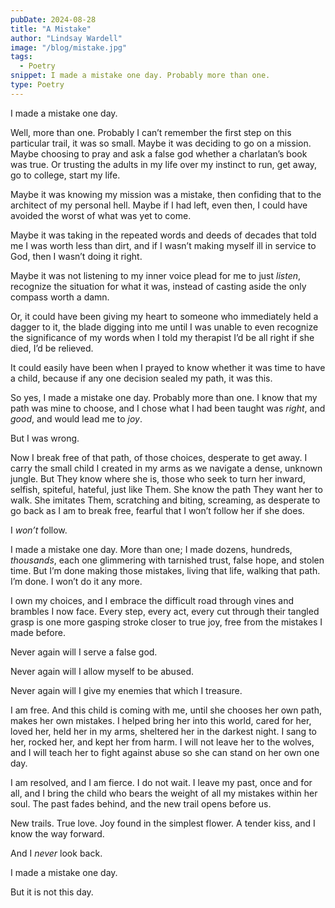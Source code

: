 ```yaml
---
pubDate: 2024-08-28
title: "A Mistake"
author: "Lindsay Wardell"
image: "/blog/mistake.jpg"
tags:
  - Poetry
snippet: I made a mistake one day. Probably more than one.
type: Poetry
---
```


I made a mistake one day.

Well, more than one. Probably I can’t remember the first step on this particular trail, it was so small. Maybe it was deciding to go on a mission. Maybe choosing to pray and ask a false god whether a charlatan’s book was true. Or trusting the adults in my life over my instinct to run, get away, go to college, start my life.

Maybe it was knowing my mission was a mistake, then confiding that to the architect of my personal hell. Maybe if I had left, even then, I could have avoided the worst of what was yet to come.

Maybe it was taking in the repeated words and deeds of decades that told me I was worth less than dirt, and if I wasn’t making myself ill in service to God, then I wasn’t doing it right.

Maybe it was not listening to my inner voice plead for me to just *listen*, recognize the situation for what it was, instead of casting aside the only compass worth a damn.

Or, it could have been giving my heart to someone who immediately held a dagger to it, the blade digging into me until I was unable to even recognize the significance of my words when I told my therapist I’d be all right if she died, I’d be relieved.

It could easily have been when I prayed to know whether it was time to have a child, because if any one decision sealed my path, it was this.

So yes, I made a mistake one day. Probably more than one. I know that my path was mine to choose, and I chose what I had been taught was *right*, and *good*, and would lead me to *joy*.

But I was wrong.

Now I break free of that path, of those choices, desperate to get away. I carry the small child I created in my arms as we navigate a dense, unknown jungle. But They know where she is, those who seek to turn her inward, selfish, spiteful, hateful, just like Them. She know the path They want her to walk. She imitates Them, scratching and biting, screaming, as desperate to go back as I am to break free, fearful that I won’t follow her if she does.

I *won’t* follow.

I made a mistake one day. More than one; I made dozens, hundreds, *thousands*, each one glimmering with tarnished trust, false hope, and stolen time. But I’m done making those mistakes, living that life, walking that path. I’m done. I won’t do it any more.

I own my choices, and I embrace the difficult road through vines and brambles I now face. Every step, every act, every cut through their tangled grasp is one more gasping stroke closer to true joy, free from the mistakes I made before.

Never again will I serve a false god.

Never again will I allow myself to be abused.

Never again will I give my enemies that which I treasure.

I am free. And this child is coming with me, until she chooses her own path, makes her own mistakes. I helped bring her into this world, cared for her, loved her, held her in my arms, sheltered her in the darkest night. I sang to her, rocked her, and kept her from harm. I will not leave her to the wolves, and I will teach her to fight against abuse so she can stand on her own one day.

I am resolved, and I am fierce. I do not wait. I leave my past, once and for all, and I bring the child who bears the weight of all my mistakes within her soul. The past fades behind, and the new trail opens before us.

New trails. True love. Joy found in the simplest flower. A tender kiss, and I know the way forward.

And I *never* look back.

I made a mistake one day. 

But it is not this day.